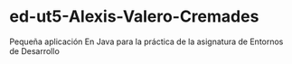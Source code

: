# ed-ut5-Alexis-Valero-Cremades

Pequeña aplicación En Java para la práctica de la asignatura de Entornos de Desarrollo
